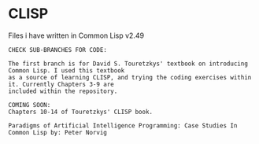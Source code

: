 # CLISP
Files i have written in Common Lisp v2.49
    
    CHECK SUB-BRANCHES FOR CODE:
    
    The first branch is for David S. Touretzkys' textbook on introducing Common Lisp. I used this textbook 
    as a source of learning CLISP, and trying the coding exercises within it. Currently Chapters 3-9 are 
    included within the repository.
    
    COMING SOON:
    Chapters 10-14 of Touretzkys' CLISP book.
    
    Paradigms of Artificial Intelligence Programming: Case Studies In Common Lisp by: Peter Norvig
